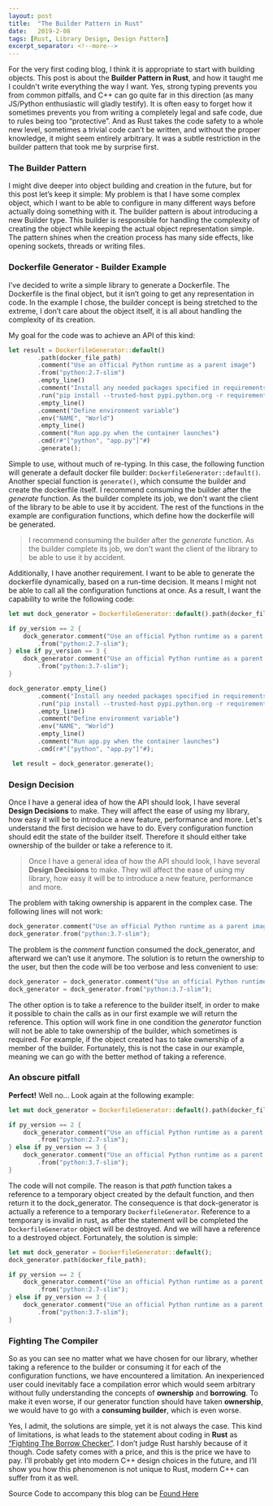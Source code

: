 ```yaml
---
layout: post
title:  "The Builder Pattern in Rust"
date:   2019-2-08
tags: [Rust, Library Design, Design Pattern]
excerpt_separator: <!--more-->
---
```

For the very first coding blog, I think it is appropriate to start with building objects. This post is about the **Builder Pattern in Rust**, and how it taught me I couldn't write everything the way I want. Yes, strong typing prevents you from common pitfalls, and C++ can go quite far in this direction (as many JS/Python enthusiastic will gladly testify). It is often easy to forget how it sometimes prevents you from writing a completely legal and safe code, due to rules being too “protective”. And as Rust takes the code safety to a whole new level, sometimes a trivial code can’t be written, and without the proper knowledge, it might seem entirely arbitrary. It was a subtle restriction in the builder pattern that took me by surprise first.

<!--more-->

### The Builder Pattern

I might dive deeper into object building and creation in the future, but for this post let’s keep it simple: My problem is that I have some complex object, which I want to be able to configure in many different ways before actually doing something with it. The builder pattern is about introducing a new Builder type. This builder is responsible for handling the complexity of creating the object while keeping the actual object representation simple. The pattern shines when the creation process has many side effects, like opening sockets, threads or writing files. 

### Dockerfile Generator - Builder Example

I’ve decided to write a simple library to generate a Dockerfile. The Dockerfile is the final object, but it isn’t going to get any representation in code. In the example I chose, the builder concept is being stretched to the extreme, I don’t care about the object itself, it is all about handling the complexity of its creation.

My goal for the code was to achieve an API of this kind:

```rust
let result = DockerfileGenerator::default()
        .path(docker_file_path)
        .comment("Use an official Python runtime as a parent image")
        .from("python:2.7-slim")
        .empty_line()
        .comment("Install any needed packages specified in requirements.txt")
        .run("pip install --trusted-host pypi.python.org -r requirements.txt")
        .empty_line()
        .comment("Define environment variable")
        .env("NAME", "World")
        .empty_line()
        .comment("Run app.py when the container launches")
        .cmd(r#"["python", "app.py"]"#)
        .generate();
```

Simple to use, without much of re-typing. In this case, the following function will generate a default docker file builder:  `DockerfileGenerator::default()`. Another special function is `generate()`, which consume the builder and create the dockerfile itself. I recommend consuming the builder after the *generate* function. As the builder complete its job, we don't want the client of the library to be able to use it by accident. The rest of the functions in the example are configuration functions, which define how the dockerfile will be generated.

> I recommend consuming the builder after the *generate* function. As the builder complete its job, we don't want the client of the library to be able to use it by accident.

Additionally, I have another requirement. I want to be able to generate the dockerfile dynamically, based on a run-time decision. It means I might not be able to call all the configuration functions at once. As a result, I want the capability to write the following code:

```rust
let mut dock_generator = DockerfileGenerator::default().path(docker_file_path);

if py_version == 2 {
    dock_generator.comment("Use an official Python runtime as a parent image")
        .from("python:2.7-slim");
} else if py_version == 3 {
    dock_generator.comment("Use an official Python runtime as a parent image")
        .from("python:3.7-slim");
}

dock_generator.empty_line()
        .comment("Install any needed packages specified in requirements.txt")
        .run("pip install --trusted-host pypi.python.org -r requirements.txt")
        .empty_line()
        .comment("Define environment variable")
        .env("NAME", "World")
        .empty_line()
        .comment("Run app.py when the container launches")
        .cmd(r#"["python", "app.py"]"#);

 let result = dock_generator.generate();
```

### Design Decision

Once I have a general idea of how the API should look, I have several **Design Decisions** to make. They will affect the ease of using my library, how easy it will be to introduce a new feature, performance and more. Let's understand the first decision we have to do. Every configuration function should edit the state of the builder itself. Therefore it should either take ownership of the builder or take a reference to it.

>Once I have a general idea of how the API should look, I have several **Design Decisions** to make. They will affect the ease of using my library, how easy it will be to introduce a new feature, performance and more.

The problem with taking ownership is apparent in the complex case. The following lines will not work:

```rust
dock_generator.comment("Use an official Python runtime as a parent image");
dock_generator.from("python:3.7-slim");
```

The problem is the *comment* function consumed the dock_generator, and afterward we can’t use it anymore. The solution is to return the ownership to the user, but then the code will be too verbose and less convenient to use: 

```rust
dock_generator = dock_generator.comment("Use an official Python runtime as a parent image");
dock_generator = dock_generator.from("python:3.7-slim");
```

The other option is to take a reference to the builder itself, in order to make it possible to chain the calls as in our first example we will return the reference. This option will work fine in one condition the *generator* function will not be able to take ownership of the builder, which sometimes is required. For example, if the object created has to take ownership of a member of the builder. Fortunately, this is not the case in our example, meaning we can go with the better method of taking a reference.

### An obscure pitfall

**Perfect!** Well no… Look again at the following example:

```rust
let mut dock_generator = DockerfileGenerator::default().path(docker_file_path);

if py_version == 2 {
    dock_generator.comment("Use an official Python runtime as a parent image")
        .from("python:2.7-slim");
} else if py_version == 3 {
    dock_generator.comment("Use an official Python runtime as a parent image")
        .from("python:3.7-slim");
}
```

The code will not compile. The reason is that *path* function takes a reference to a temporary object created by the default function, and then return it to the dock_generator. The consequence is that dock-generator is actually a reference to a temporary `DockerfileGenerator`. Reference to a temporary is invalid in rust, as after the statement will be completed the `DockerfileGenerator` object will be destroyed. And we will have a reference to a destroyed object. Fortunately, the solution is simple:

```rust
let mut dock_generator = DockerfileGenerator::default();
dock_generator.path(docker_file_path);

if py_version == 2 {
    dock_generator.comment("Use an official Python runtime as a parent image")
        .from("python:2.7-slim");
} else if py_version == 3 {
    dock_generator.comment("Use an official Python runtime as a parent image")
        .from("python:3.7-slim");
}
```

### Fighting The Compiler

So as you can see no matter what we have chosen for our library, whether taking a reference to the builder or consuming it for each of the configuration functions, we have encountered a limitation. An inexperienced user could inevitably face a compilation error which would seem arbitrary without fully understanding the concepts of **ownership** and **borrowing**. To make it even worse, if our generator function should have taken **ownership**, we would have to go with a **consuming builder**, which is even worse. 

Yes, I admit, the solutions are simple, yet it is not always the case. This kind of limitations, is what leads to the statement about coding in **Rust** as [“Fighting The Borrow Checker”](https://m-decoster.github.io/2017/01/16/fighting-borrowchk/ "Blog About Fighting the borrow checker"). I don’t judge Rust harshly because of it though. Code safety comes with a price, and this is the price we have to pay. I’ll probably get into modern C++ design choices in the future, and I’ll show you how this phenomenon is not unique to Rust, modern C++ can suffer from it as well.
 
Source Code to accompany this blog can be [Found Here](https://github.com/oribenshir/learning_rust/tree/master/docker_file_generator "Docker Generator Git Repository")